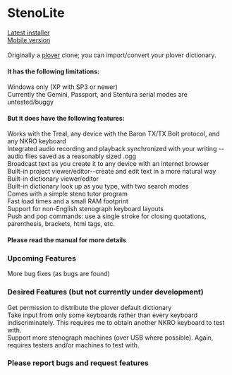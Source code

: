 # StenoLite

<a href="https://github.com/boborama/StenoLite/releases/download/v0.9.10-beta/StenoLiteSetup.msi">Latest installer</a><br>
<a href="https://github.com/boborama/StenoLite/releases/download/v0.9.10-beta/StenoLite0910.zip">Mobile version</a><br>
<br>
Originally a <a href="http://github.com/plover/plover">plover</a> clone; you can import/convert your plover dictionary.

#### It has the following limitations:

Windows only (XP with SP3 or newer)<br>
Currently the Gemini, Passport, and Stentura serial modes are untested/buggy

#### But it does have the following features:

Works with the Treal, any device with the Baron TX/TX Bolt protocol, and any NKRO keyboard<br>
Integrated audio recording and playback synchronized with your writing -- audio files saved as a reasonably sized .ogg<br>
Broadcast text as you create it to any device with an internet browser<br>
Built-in project viewer/editor--create and edit text in a more natural way<br>
Built-in dictionary viewer/editor<br>
Built-in dictionary look up as you type, with two search modes<br>
Comes with a simple steno tutor program<br>
Fast load times and a small RAM footprint<br>
Support for non-English stenograph keyboard layouts<br>
Push and pop commands: use a single stroke for closing quotations, parenthesis, brackets, html tags, etc.

#### Please read the manual for more details


### Upcoming Features

More bug fixes (as bugs are found)<br>

### Desired Features (but not currently under development)

Get permission to distribute the plover default dictionary<br>
Take input from only some keyboards rather than every keyboard indiscriminately.  This requires me to obtain another NKRO keyboard to test with.<br>
Support more stenograph machines (over USB where possible).  Again, requires testers and/or machines to test with.

### Please report bugs and request features